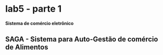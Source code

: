 # lab5 - parte 1
#### Sistema de comércio eletrônico
## SAGA - Sistema para Auto-Gestão de comércio de Alimentos
